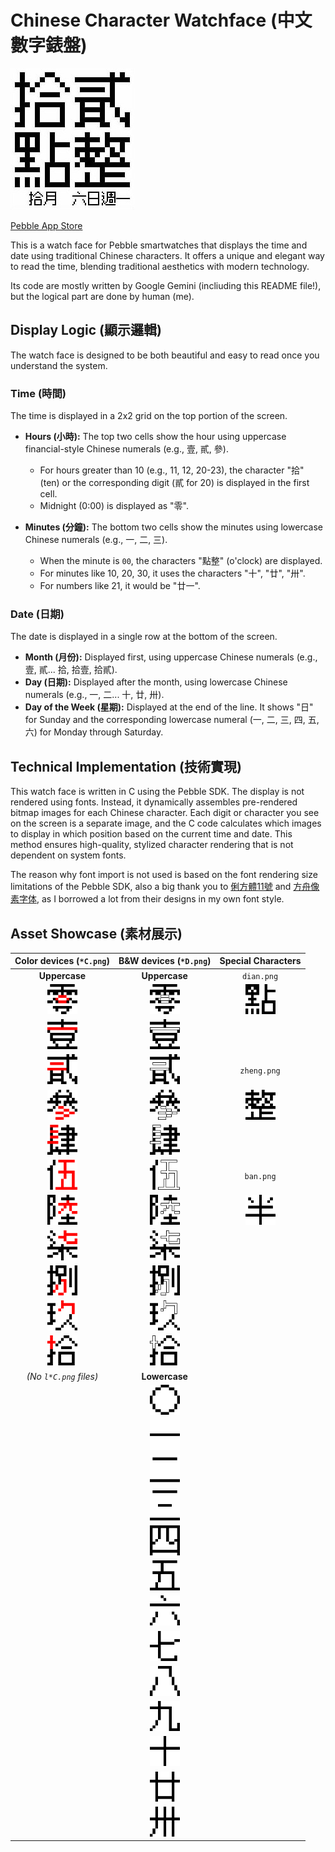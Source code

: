 # Chinese Character Watchface (中文數字錶盤)

![image](display.jpg)

[Pebble App Store](https://apps.repebble.com/en_US/application/68ee48a13e917c00090b923c)

This is a watch face for Pebble smartwatches that displays the time and date using traditional Chinese characters. It offers a unique and elegant way to read the time, blending traditional aesthetics with modern technology.

Its code are mostly written by Google Gemini (incliuding this README file!), but the logical part are done by human (me).

## Display Logic (顯示邏輯)

The watch face is designed to be both beautiful and easy to read once you understand the system.

### Time (時間)

The time is displayed in a 2x2 grid on the top portion of the screen.

-   **Hours (小時):** The top two cells show the hour using uppercase financial-style Chinese numerals (e.g., 壹, 貳, 參).
    -   For hours greater than 10 (e.g., 11, 12, 20-23), the character "拾" (ten) or the corresponding digit (貳 for 20) is displayed in the first cell.
    -   Midnight (0:00) is displayed as "零".

-   **Minutes (分鐘):** The bottom two cells show the minutes using lowercase Chinese numerals (e.g., 一, 二, 三).
    -   When the minute is `00`, the characters "點整" (o'clock) are displayed.
    -   For minutes like 10, 20, 30, it uses the characters "十", "廿", "卅".
    -   For numbers like 21, it would be "廿一".

### Date (日期)

The date is displayed in a single row at the bottom of the screen.

-   **Month (月份):** Displayed first, using uppercase Chinese numerals (e.g., 壹, 貳... 拾, 拾壹, 拾貳).
-   **Day (日期):** Displayed after the month, using lowercase Chinese numerals (e.g., 一, 二... 十, 廿, 卅).
-   **Day of the Week (星期):** Displayed at the end of the line. It shows "日" for Sunday and the corresponding lowercase numeral (一, 二, 三, 四, 五, 六) for Monday through Saturday.

## Technical Implementation (技術實現)

This watch face is written in C using the Pebble SDK. The display is not rendered using fonts. Instead, it dynamically assembles pre-rendered bitmap images for each Chinese character. Each digit or character you see on the screen is a separate image, and the C code calculates which images to display in which position based on the current time and date. This method ensures high-quality, stylized character rendering that is not dependent on system fonts.

The reason why font import is not used is based on the font rendering size limitations of the Pebble SDK, also a big thank you to [俐方體11號](https://github.com/ACh-K/Cubic-11) and [方舟像素字体](https://github.com/TakWolf/ark-pixel-font), as I borrowed a lot from their designs in my own font style.

## Asset Showcase (素材展示)

| Color devices (`*C.png`) | B&W devices (`*D.png`) | Special Characters |
| :---: | :---: | :---: |
| **Uppercase** | **Uppercase** | `dian.png` |
| <img src="resources/time/u0C.png" width="48"> | <img src="resources/time/u0D.png" width="48"> | <img src="resources/time/dian.png" width="48"> |
| <img src="resources/time/u1C.png" width="48"> | <img src="resources/time/u1D.png" width="48"> | |
| <img src="resources/time/u2C.png" width="48"> | <img src="resources/time/u2D.png" width="48"> | `zheng.png` |
| <img src="resources/time/u3C.png" width="48"> | <img src="resources/time/u3D.png" width="48"> | <img src="resources/time/zheng.png" width="48"> |
| <img src="resources/time/u4C.png" width="48"> | <img src="resources/time/u4D.png" width="48"> | |
| <img src="resources/time/u5C.png" width="48"> | <img src="resources/time/u5D.png" width="48"> | `ban.png` |
| <img src="resources/time/u6C.png" width="48"> | <img src="resources/time/u6D.png" width="48"> | <img src="resources/time/ban.png" width="48"> |
| <img src="resources/time/u7C.png" width="48"> | <img src="resources/time/u7D.png" width="48"> | |
| <img src="resources/time/u8C.png" width="48"> | <img src="resources/time/u8D.png" width="48"> | |
| <img src="resources/time/u9C.png" width="48"> | <img src="resources/time/u9D.png" width="48"> | |
| <img src="resources/time/u10C.png" width="48"> | <img src="resources/time/u10D.png" width="48"> | |
| *(No `l*C.png` files)* | **Lowercase** | |
| | <img src="resources/time/l0D.png" width="48"> | |
| | <img src="resources/time/l1D.png" width="48"> | |
| | <img src="resources/time/l2D.png" width="48"> | |
| | <img src="resources/time/l3D.png" width="48"> | |
| | <img src="resources/time/l4D.png" width="48"> | |
| | <img src="resources/time/l5D.png" width="48"> | |
| | <img src="resources/time/l6D.png" width="48"> | |
| | <img src="resources/time/l7D.png" width="48"> | |
| | <img src="resources/time/l8D.png" width="48"> | |
| | <img src="resources/time/l9D.png" width="48"> | |
| | <img src="resources/time/l10D.png" width="48"> | |
| | <img src="resources/time/l20D.png" width="48"> | |
| | <img src="resources/time/l30D.png" width="48"> | |
